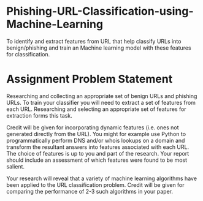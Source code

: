 # Phishing-URL-Classification-using-Machine-Learning
To identify and extract features from URL that help classify URLs into benign/phishing and train an Machine learning model with these features for classification.

# Assignment Problem Statement
Researching and collecting an appropriate set of benign URLs and phishing URLs. To train your classifier you will need to extract a set of features from each URL. Researching and selecting an appropriate set of features for extraction forms this task.

Credit will be given for incorporating dynamic features (i.e. ones not generated directly from the URL). You might for example use Python to programmatically perform DNS and/or whois lookups on a domain and transform the resultant answers into features associated with each URL. The choice of features is up to you and part of the research. Your report should include an assessment of which features were found to be most salient.

Your research will reveal that a variety of machine learning algorithms have been applied to the URL classification problem. Credit will be given for comparing the performance of 2-3 such algorithms in your paper.

